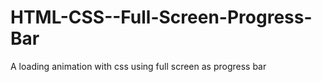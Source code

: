 # HTML-CSS--Full-Screen-Progress-Bar
A loading animation with css using full screen as progress bar
